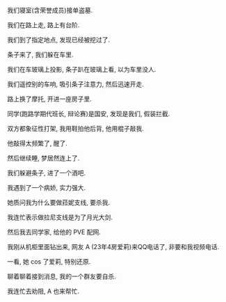 我们寝室(含荣誉成员)接单盗墓.

我们在路上走, 路上有台阶.

我们到了指定地点, 发现已经被挖过了.

条子来了, 我们躲在车里.

我们在车玻璃上投影, 条子趴在玻璃上看, 以为车里没人.

我们遥控别的车响, 吸引条子注意力, 然后迅速开走.

路上换了摩托, 开进一座房子里.

同学(跑路学期代班长, 辩论赛)是国安, 发现是我们, 假装拦截.

双方都象征性打架, 我用鞋拍他后背, 他用棍子敲我.

他敲得太频繁了, 醒了.

然后继续睡, 梦居然连上了.

我们躲避条子, 进了一个酒吧.

我遇到了一个病娇, 实力强大.

她质问我为什么要做菈妮支线, 要杀我.

我连忙表示做拉尼支线是为了月光大剑.

然后我去同学家, 给他的 PVE 配网.

我刚从机柜里面钻出来, 网友 A (23年4房爱莉)来QQ电话了, 非要和我视频电话.

一看, 她 cos 了爱莉, 特别还原.

聊着聊着接到消息, 我的一个群友要自杀.

我连忙去劝阻, A 也来帮忙.
